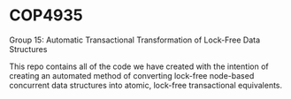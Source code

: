 # COP4935
Group 15: Automatic Transactional Transformation of Lock-Free Data Structures

This repo contains all of the code we have created with the intention of creating an automated method of converting lock-free node-based concurrent data structures into atomic, lock-free transactional equivalents. 
